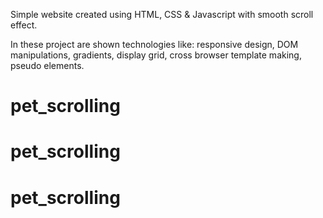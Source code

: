 Simple website created using HTML, CSS &amp; Javascript with smooth scroll effect.

In these project are shown technologies like: responsive design, DOM manipulations, gradients, display grid, cross browser template making, pseudo elements.
# pet_scrolling
# pet_scrolling
# pet_scrolling
